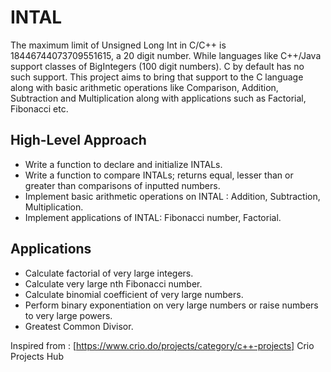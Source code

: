 # INTAL
The maximum limit of Unsigned Long Int in C/C++ is 18446744073709551615, a 20 digit number. While languages like C++/Java support classes of BigIntegers (100 digit numbers). C by default has no such support. This project aims to bring that support to the C language along with basic arithmetic operations like Comparison, Addition, Subtraction and Multiplication along with applications such as Factorial, Fibonacci etc.  

## High-Level Approach
- Write a function to declare and initialize INTALs.    
- Write a function to compare INTALs; returns equal, lesser than or greater than comparisons of inputted numbers.  
- Implement basic arithmetic operations on INTAL : Addition, Subtraction, Multiplication.  
- Implement applications of INTAL: Fibonacci number, Factorial.  

## Applications  
- Calculate factorial of very large integers.  
- Calculate very large nth Fibonacci number.  
- Calculate binomial coefficient of very large numbers.  
- Perform binary exponentiation on very large numbers or raise numbers to very large powers.   
- Greatest Common Divisor.  


Inspired from : [https://www.crio.do/projects/category/c++-projects] Crio Projects Hub
